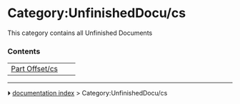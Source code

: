 # Category:UnfinishedDocu/cs
This category contains all Unfinished Documents

### Contents

|     |     |     |
| --- | --- | --- |
| [Part Offset/cs](Part_Offset/cs.md) |



---
⏵ [documentation index](../README.md) > Category:UnfinishedDocu/cs
